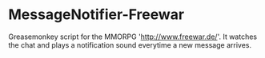 # MessageNotifier-Freewar
 Greasemonkey script for the MMORPG 'http://www.freewar.de/'. It watches the chat and plays a notification sound everytime a new message arrives.

